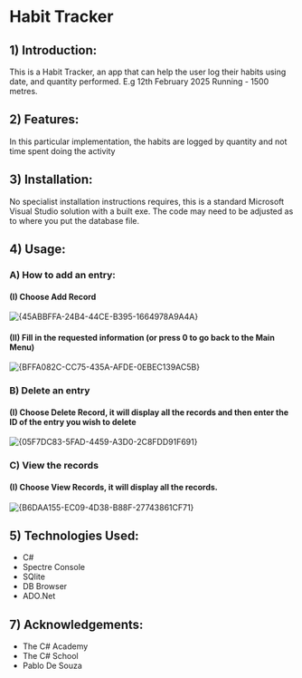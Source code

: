 # Habit Tracker

## 1) Introduction:
This is a Habit Tracker, an app that can help the user log their habits using date, and quantity performed. E.g 12th February 2025 Running - 1500 metres.

## 2) Features:
In this particular implementation, the habits are logged by quantity and not time spent doing the activity

## 3) Installation:
No specialist installation instructions requires, this is a standard Microsoft Visual Studio solution with a built exe. The code may need to be adjusted as to where you put the database file.

## 4) Usage:

### A) How to add an entry:
#### (I) Choose Add Record


![{45ABBFFA-24B4-44CE-B395-1664978A9A4A}](https://github.com/user-attachments/assets/85515b2d-2fe5-43d4-831e-9a68000d809e)



   
#### (II) Fill in the requested information (or press 0 to go back to the Main Menu)


![{BFFA082C-CC75-435A-AFDE-0EBEC139AC5B}](https://github.com/user-attachments/assets/4bffb27a-3570-4507-8dd9-b9a68e51b4f0)




### B) Delete an entry
#### (I) Choose Delete Record, it will display all the records and then enter the ID of the entry you wish to delete


![{05F7DC83-5FAD-4459-A3D0-2C8FDD91F691}](https://github.com/user-attachments/assets/6fb57bf8-9a4c-40e2-b296-7eded499cfa4)




### C) View the records
#### (I) Choose View Records, it will display all the records.

![{B6DAA155-EC09-4D38-B88F-27743861CF71}](https://github.com/user-attachments/assets/ced5bc29-307a-4a94-8abf-fd5ced5a745a)




## 5) Technologies Used:
   * C#
   * Spectre Console
   * SQlite
   * DB Browser
   * ADO.Net
   
## 7) Acknowledgements:
   * The C# Academy
   * The C# School
   * Pablo De Souza
      
